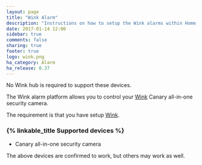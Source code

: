 ```yaml
---
layout: page
title: "Wink Alarm"
description: "Instructions on how to setup the Wink alarms within Home Assistant."
date: 2017-01-14 12:00
sidebar: true
comments: false
sharing: true
footer: true
logo: wink.png
ha_category: Alarm
ha_release: 0.37
---
```


No Wink hub is required to support these devices.


The Wink alarm platform allows you to control your [Wink](http://www.wink.com/) Canary all-in-one security camera.

The requirement is that you have setup [Wink](/components/wink/).


### {% linkable_title Supported devices %}

- Canary all-in-one security camera


<p class='note'>
The above devices are confirmed to work, but others may work as well.
</p>

